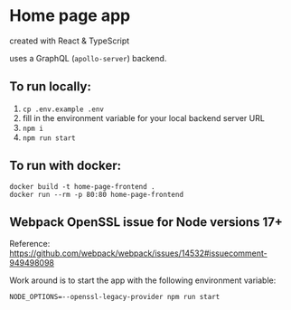 # Home page app

created with React & TypeScript

uses a GraphQL (`apollo-server`) backend.

## To run locally:

1. `cp .env.example .env`
2. fill in the environment variable for your local backend server URL
3. `npm i`
4. `npm run start`

## To run with docker:

```
docker build -t home-page-frontend .
docker run --rm -p 80:80 home-page-frontend
```

## Webpack OpenSSL issue for Node versions 17+

Reference: https://github.com/webpack/webpack/issues/14532#issuecomment-949498098

Work around is to start the app with the following environment variable:

```
NODE_OPTIONS=--openssl-legacy-provider npm run start
```
